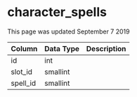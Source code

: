# character\_spells

This page was updated September 7 2019

| Column | Data Type | Description |
| :--- | :--- | :--- |
| id | int |  |
| slot\_id | smallint |  |
| spell\_id | smallint |  |

